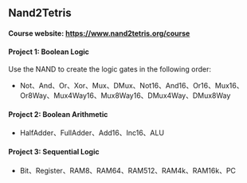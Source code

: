 ## Nand2Tetris

#### Course website: https://www.nand2tetris.org/course

#### Project 1: Boolean Logic

Use the NAND to create the logic gates in the following order:

- Not、And、Or、Xor、Mux、DMux、Not16、And16、Or16、Mux16、Or8Way、Mux4Way16、Mux8Way16、DMux4Way、DMux8Way

#### Project 2: Boolean Arithmetic

- HalfAdder、FullAdder、Add16、Inc16、ALU

#### Project 3: Sequential Logic

- Bit、Register、RAM8、RAM64、RAM512、RAM4k、RAM16k、PC

